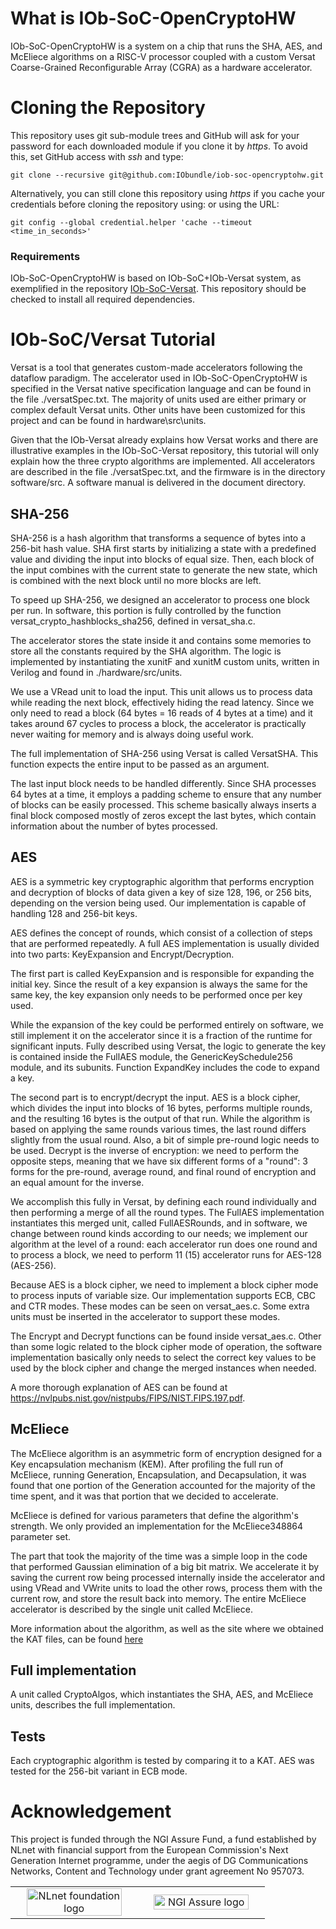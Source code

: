 # What is IOb-SoC-OpenCryptoHW

IOb-SoC-OpenCryptoHW is a system on a chip that runs the SHA, AES, and McEliece algorithms on a RISC-V processor coupled with a custom Versat Coarse-Grained Reconfigurable Array (CGRA) as a hardware accelerator.

# Cloning the Repository

This repository uses git sub-module trees and GitHub will ask for your password for each downloaded module if you clone it by *https*. To avoid this, set GitHub access with *ssh* and type:

```
git clone --recursive git@github.com:IObundle/iob-soc-opencryptohw.git
```

Alternatively, you can still clone this repository using *https* if you cache
your credentials before cloning the repository using: or using the URL:
```
git config --global credential.helper 'cache --timeout <time_in_seconds>'
```

### Requirements

IOb-SoC-OpenCryptoHW is based on IOb-SoC+IOb-Versat system, as exemplified in
the repository [IOb-SoC-Versat](https://github.com/IObundle/iob-soc-versat). This repository should be checked to install all required
dependencies.


# IOb-SoC/Versat Tutorial

Versat is a tool that generates custom-made accelerators following the dataflow paradigm. The accelerator used in IOb-SoC-OpenCryptoHW is specified in the Versat native specification language and can be found in the file ./versatSpec.txt. The majority of units used are either primary or complex default Versat units. Other units have been customized for this project and can be found in hardware\src\units.

Given that the IOb-Versat already explains how Versat works and there are illustrative examples in the IOb-SoC-Versat repository, this tutorial will only explain how the three crypto algorithms are implemented. All accelerators are described in the file ./versatSpec.txt, and the firmware is in the directory software/src. A software manual is delivered in the document directory.

## SHA-256

SHA-256 is a hash algorithm that transforms a sequence of bytes into a 256-bit hash value. SHA first starts by initializing a state with a predefined value and dividing the input into blocks of equal size. Then, each block of the input combines with the current state to generate the new state, which is combined with the next block until no more blocks are left. 

To speed up SHA-256, we designed an accelerator to process one block per run. In software, this portion is fully controlled by the function versat_crypto_hashblocks_sha256, defined in versat_sha.c. 

The accelerator stores the state inside it and contains some memories to store all the constants required by the SHA algorithm. The logic is implemented by instantiating the xunitF and xunitM custom units, written in Verilog and found in ./hardware/src/units.

We use a VRead unit to load the input. This unit allows us to process data while reading the next block, effectively hiding the read latency. Since we only need to read a block (64 bytes = 16 reads of 4 bytes at a time) and it takes around 67 cycles to process a block, the accelerator is practically never waiting for memory and is always doing useful work.

The full implementation of SHA-256 using Versat is called VersatSHA. This function expects the entire input to be passed as an argument. 

The last input block needs to be handled differently. Since SHA processes 64 bytes at a time, it employs a padding scheme to ensure that any number of blocks can be easily processed. This scheme basically always inserts a final block composed mostly of zeros except the last bytes, which contain information about the number of bytes processed.

## AES

AES is a symmetric key cryptographic algorithm that performs encryption and decryption of blocks of data given a key of size 128, 196, or 256 bits, depending on the version being used. Our implementation is capable of handling 128 and 256-bit keys.

AES defines the concept of rounds, which consist of a collection of steps that are performed repeatedly. A full AES implementation is usually divided into two parts: KeyExpansion and Encrypt/Decryption.

The first part is called KeyExpansion and is responsible for expanding the initial key. Since the result of a key expansion is always the same for the same key, the key expansion only needs to be performed once per key used. 

While the expansion of the key could be performed entirely on software, we still implement it on the accelerator since it is a fraction of the runtime for significant inputs. Fully described using Versat, the logic to generate the key is contained inside the FullAES module, the GenericKeySchedule256 module, and its subunits. Function ExpandKey includes the code to expand a key. 

The second part is to encrypt/decrypt the input. AES is a block cipher, which divides the input into blocks of 16 bytes, performs multiple rounds, and the resulting 16 bytes is the output of that run. While the algorithm is based on applying the same rounds various times, the last round differs slightly from the usual round. Also, a bit of simple pre-round logic needs to be used. Decrypt is the inverse of encryption: we need to perform the opposite steps, meaning that we have six different forms of a "round": 3 forms for the pre-round, average round, and final round of encryption and an equal amount for the inverse.

We accomplish this fully in Versat, by defining each round individually and then performing a merge of all the round types. The FullAES implementation instantiates this merged unit, called FullAESRounds, and in software, we change between round kinds according to our needs; we implement our algorithm at the level of a round: each accelerator run does one round and to process a block, we need to perform 11 (15) accelerator runs for AES-128 (AES-256).

Because AES is a block cipher, we need to implement a block cipher mode to process inputs of variable size. Our implementation supports ECB, CBC and CTR modes. These modes can be seen on versat_aes.c. Some extra units must be inserted in the accelerator to support these modes.

The Encrypt and Decrypt functions can be found inside versat_aes.c. Other than some logic related to the block cipher mode of operation, the software implementation basically only needs to select the correct key values to be used by the block cipher and change the merged instances when needed.

A more thorough explanation of AES can be found at https://nvlpubs.nist.gov/nistpubs/FIPS/NIST.FIPS.197.pdf.

## McEliece

The McEliece algorithm is an asymmetric form of encryption designed for a Key encapsulation mechanism (KEM). After profiling the full run of McEliece, running Generation, Encapsulation, and Decapsulation, it was found that one portion of the Generation accounted for the majority of the time spent, and it was that portion that we decided to accelerate.

McEliece is defined for various parameters that define the algorithm's strength. We only provided an implementation for the McEliece348864 parameter set.

The part that took the majority of the time was a simple loop in the code that performed Gaussian elimination of a big bit matrix. We accelerate it by saving the current row being processed internally inside the accelerator and using VRead and VWrite units to load the other rows, process them with the current row, and store the result back into memory. The entire McEliece accelerator is described by the single unit called McEliece.

More information about the algorithm, as well as the site where we obtained the KAT files, can be found [here](https://classic.mceliece.org/nist.html)

## Full implementation

A unit called CryptoAlgos, which instantiates the SHA, AES, and McEliece units, describes the full implementation.

## Tests

Each cryptographic algorithm is tested by comparing it to a KAT. AES was tested for the 256-bit variant in ECB mode.

# Acknowledgement
This project is funded through the NGI Assure Fund, a fund established by NLnet
with financial support from the European Commission's Next Generation Internet
programme, under the aegis of DG Communications Networks, Content and Technology
under grant agreement No 957073.

<table>
    <tr>
        <td align="center" width="50%"><img src="https://nlnet.nl/logo/banner.svg" alt="NLnet foundation logo" style="width:90%"></td>
        <td align="center"><img src="https://nlnet.nl/image/logos/NGIAssure_tag.svg" alt="NGI Assure logo" style="width:90%"></td>
    </tr>
</table>
